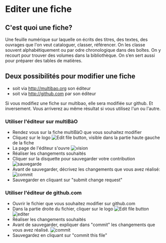 # Editer une fiche

## C'est quoi une fiche? 

Une feuille numérique sur laquelle on écrits des titres, des textes, des ouvrages que l'on veut cataloguer, classer, référencer. On les classe souvent alphabétiquement ou par odre chronologique dans des boîtes.
On y recourt pour trouver des volumes dans la bibliothèque. On s’en sert aussi pour préparer des tables de matières.

## Deux possibilités pour modifier une fiche

* soit via http://multibao.org son éditeur
* soit via http://github.com par son éditeur

Si vous modifiez une fiche sur multibao, elle sera modifiée sur github. Et inversement. 
Vous arriverez au même résultat si vous utilisez l'un ou l'autre.

### Utiliser l'éditeur sur multiBàO 

* Rendez vous sur la fiche multiBàO que vous souhaitez modifier
* Cliquez sur le logo <img src="/assets/images/help/repository/edit-file-edit-button.png" alt="Edit file button">, visible dans la partie haute gauche de la fiche
* La page de l'éditeur s'ouvre
![vision](https://framapic.org/761Pgp9D5rTf/lZIAbUohes1v.png)
* Réaliser les changements souhaités
* Cliquer sur la disquette pour sauvegarder votre contribution
![sauvegarde](https://framapic.org/CywnlhlB0hTU/GMFYSDW8w3x6.png)
* Avant de sauvegarder, décrivez les changements que vous avez réalisé:
![commit](https://framapic.org/tV6vu2QpUJLe/cO2MhRgWIQQk.png)
* Sauvegarder en cliquant sur "submit change request"

### Utiliser l'éditeur de github.com

* Ouvrir le fichier que vous souhaitez modifier sur github.com 
* Dans la partie droite du fichier, cliquer sur le logo <img src="/assets/images/help/repository/edit-file-edit-button.png" alt="Edit file button">
![editer](https://help.github.com/assets/images/help/repository/edit-file-edit-button.png)
* Réaliser les changements souhaités
* Avant de sauvegarder, expliquer dans "commit" les changements que vous avez réalisé. 
![commit](https://help.github.com/assets/images/help/repository/write-commit-message-quick-pull.png)
* Sauvegardez en cliquant sur "commit this file"



